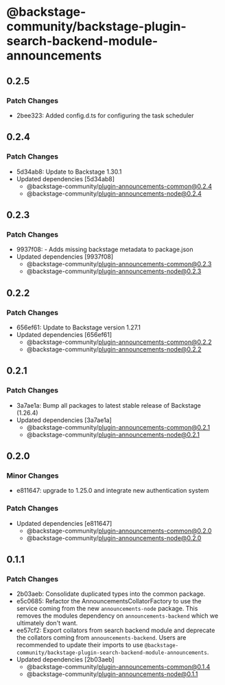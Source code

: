 # @backstage-community/backstage-plugin-search-backend-module-announcements

## 0.2.5

### Patch Changes

- 2bee323: Added config.d.ts for configuring the task scheduler

## 0.2.4

### Patch Changes

- 5d34ab8: Update to Backstage 1.30.1
- Updated dependencies [5d34ab8]
  - @backstage-community/plugin-announcements-common@0.2.4
  - @backstage-community/plugin-announcements-node@0.2.4

## 0.2.3

### Patch Changes

- 9937f08: - Adds missing backstage metadata to package.json
- Updated dependencies [9937f08]
  - @backstage-community/plugin-announcements-common@0.2.3
  - @backstage-community/plugin-announcements-node@0.2.3

## 0.2.2

### Patch Changes

- 656ef61: Update to Backstage version 1.27.1
- Updated dependencies [656ef61]
  - @backstage-community/plugin-announcements-common@0.2.2
  - @backstage-community/plugin-announcements-node@0.2.2

## 0.2.1

### Patch Changes

- 3a7ae1a: Bump all packages to latest stable release of Backstage (1.26.4)
- Updated dependencies [3a7ae1a]
  - @backstage-community/plugin-announcements-common@0.2.1
  - @backstage-community/plugin-announcements-node@0.2.1

## 0.2.0

### Minor Changes

- e811647: upgrade to 1.25.0 and integrate new authentication system

### Patch Changes

- Updated dependencies [e811647]
  - @backstage-community/plugin-announcements-common@0.2.0
  - @backstage-community/plugin-announcements-node@0.2.0

## 0.1.1

### Patch Changes

- 2b03aeb: Consolidate duplicated types into the common package.
- e5c0685: Refactor the AnnouncementsCollatorFactory to use the service coming from the new `announcements-node` package. This removes the modules dependency on `announcements-backend` which we ultimately don't want.
- ee57cf2: Export collators from search backend module and deprecate the collators coming from `announcements-backend`. Users are recommended to update their imports to use `@backstage-community/backstage-plugin-search-backend-module-announcements`.
- Updated dependencies [2b03aeb]
  - @backstage-community/plugin-announcements-common@0.1.4
  - @backstage-community/plugin-announcements-node@0.1.1
